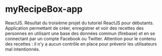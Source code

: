 # myRecipeBox-app
ReactJS. Résultat du troisième projet du tutoriel ReactJS pour débutants. Application permettant de créer, enregistrer et voir des recettes des personnes en utilisant une base des données commun (firebase) et en se connectant par un compte Facebook ou Twitter. Attention pour le contenu des recettes : il n'y a aucun contrôle en place pour prévenir les utilisateurs mal intentionnés.
